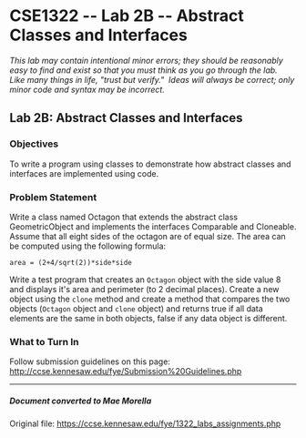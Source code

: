 # CSE1322 -- Lab 2B -- Abstract Classes and Interfaces

_This lab may contain intentional minor errors; they should be reasonably easy to find and exist so that you must think as you go through the lab.  Like many things in life, "trust but verify."  Ideas will always be correct; only minor code and syntax may be incorrect._

## Lab 2B: Abstract Classes and Interfaces

### Objectives

To write a program using classes to demonstrate how abstract classes and interfaces are implemented using code.

### Problem Statement

Write a class named Octagon that extends the abstract class GeometricObject and implements the interfaces Comparable and Cloneable. Assume that all eight sides of the octagon are of equal size. The area can be computed using the following formula: 

 `area = (2+4/sqrt(2))*side*side`

Write a test program that creates an `Octagon` object with the side value 8 and displays it's area and perimeter (to 2 decimal places). Create a new object using the `clone` method and create a method that compares the two objects (`Octagon` object and `clone` object) and returns true if all data elements are the same in both objects, false if any data object is different.

### What to Turn In

Follow submission guidelines on this page: http://ccse.kennesaw.edu/fye/Submission%20Guidelines.php

---
##### Document converted to Mae Morella
Original file: https://ccse.kennesaw.edu/fye/1322_labs_assignments.php

